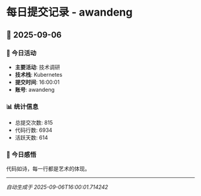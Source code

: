 # 每日提交记录 - awandeng

## 📅 2025-09-06

### 🎯 今日活动
- **主要活动**: 技术调研
- **技术栈**: Kubernetes
- **提交时间**: 16:00:01
- **账号**: awandeng

### 📊 统计信息
- 总提交次数: 815
- 代码行数: 6934
- 活跃天数: 614

### 💭 今日感悟
代码如诗，每一行都是艺术的体现。

---
*自动生成于 2025-09-06T16:00:01.714242*
